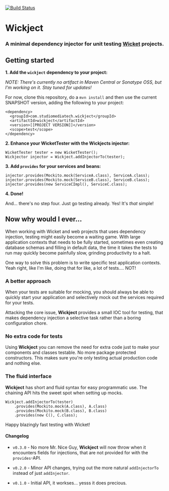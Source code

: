 [![Build Status](https://travis-ci.org/olle/wickject.png)](https://travis-ci.org/olle/wickject)

Wickject
========

### A minimal dependency injector for unit testing [Wicket](http://wicket.apache.org) projects.

## Getting started

__1. Add the `wickject` dependency to your project:__

_NOTE: There's currently no artifact in Maven Central or Sonatype OSS, but I'm working on it. Stay tuned for updates!_

For now, clone this repository, do a `mvn install` and then use the current SNAPSHOT version, adding the following to your project:

    <dependency>
      <groupId>com.studiomediatech.wickject</groupId>
      <artifactId>wickject</artifactId>
      <version>[[PROJECT VERSION]]</version>
      <scope>test</scope>
    </dependency>

__2. Enhance your WicketTester with the Wickjects injector:__

    WicketTester tester = new WicketTester();
    Wickjector injector = Wickject.addInjectorTo(tester);

    
__3. Add `provides` for your services and beans:__

    injector.provides(Mockito.mock(ServiceA.class), ServiceA.class);
    injector.provides(Mockito.mock(ServiceB.class), ServiceB.class);
    injector.provides(new ServiceCImpl(), ServiceC.class);
    
__4. Done!__

And... there's no step four. Just go testing already. Yes! It's _that_ simple!
    
## Now why would I ever...

When working with Wicket and web projects that uses dependency injection, testing might easily become a waiting game. With large application contexts that needs to be fully started, sometimes even creating database schemas and filling in default data, the time it takes the tests to run may quickly become painfully slow, grinding productivity to a halt.

One way to solve this problem is to write specific test application contexts. Yeah right, like I'm like, doing that for like, a lot of tests.... NOT!

### A better approach

When your tests are suitable for mocking, you should always be able to quickly start your application and selectively mock out the services required for your tests.

Attacking the core issue, __Wickject__ provides a small IOC tool for testing, that makes dependency injection a selective task rather than a boring configuration chore.

### No extra code for tests

Using __Wickject__ you can remove the need for extra code just to make your components and classes testable. No more package protected constructors. This makes sure you're only testing actual production code and nothing else.

### The fluid interface

__Wickject__ has short and fluid syntax for easy programmatic use. The chaining API hits the sweet spot when setting up mocks.

    Wickject.addInjectorTo(tester)
        .provides(Mockito.mock(A.class), A.class)
        .provides(Mockito.mock(B.class), B.class)
        .provides(new C(), C.class);
        
 
Happy blazingly fast testing with Wicket!

#### Changelog

* `v0.3.0` - No more Mr. Nice Guy, **Wickject** will now throw when it encounters fields for injections, that are not provided for with the `provides`-API.

* `v0.2.0` - Minor API changes, trying out the more natural `addInjectorTo` instead of just `addInjector`.

* `v0.1.0` - Initial API, it workses... yesss it does precious.